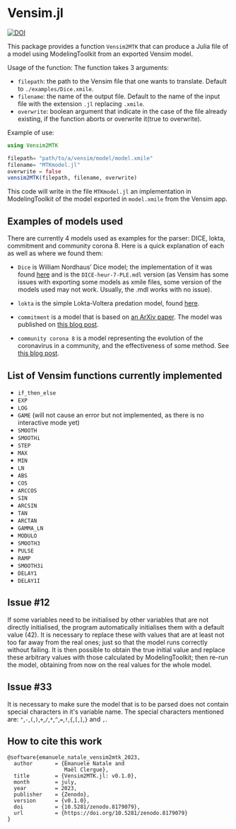# Vensim.jl 
[![DOI](https://zenodo.org/badge/662031882.svg)](https://zenodo.org/badge/latestdoi/662031882)

This package provides a function `Vensim2MTK` that can produce a Julia file of a model using ModelingToolkit from an exported Vensim model.

Usage of the function: 
The function takes 3 arguments:
- `filepath`: the path to the Vensim file that one wants to translate. Default to `./examples/Dice.xmile`.
- `filename`: the name of the output file. Default to the name of the input file with the extension `.jl` replacing `.xmile`.
- `overwrite`: boolean argument that indicate in the case of the file already existing, if the function aborts or overwrite it(true to overwrite).

Example of use:
```julia
using Vensim2MTK

filepath= "path/to/a/vensim/model/model.xmile"
filename= "MTKmodel.jl"
overwrite = false
vensim2MTK(filepath, filename, overwrite) 
```
This code will write in the file `MTKmodel.jl` an implementation in ModelingToolkit of the model exported in `model.xmile` from the Vensim app.


## Examples of models used

There are currently 4 models used as examples for the parser: 
DICE, lokta, commitment and community corona 8. Here is a quick explanation of each as well as where we found them: 

- `Dice` is William Nordhaus’ Dice model; the implementation of it was found [here](https://metasd.com/2010/06/dice/) and is the `DICE-heur-7-PLE.mdl` version (as Vensim has some issues with exporting some models as xmile files, some version of the models used may not work. Usually, the .mdl works with no issue).

- `lokta` is the simple Lokta-Voltera predation model, found [here](http://www.shodor.org/refdesk/BioPortal/model/VSpredatorPrey?level=advanced).

- `commitment` is a model that is based on [an ArXiv paper](https://doi.org/10.48550/arXiv.1209.3546). The model was published on [this blog post](https://metasd.com/2012/09/encouraging-moderation/).

- `community corona 8` is a model representing the evolution of the coronavirus in a community, and the effectiveness of some method. See [this blog post](https://metasd.com/2020/03/community-coronavirus-model-bozeman/).


## List of Vensim functions currently implemented

- `if_then_else`
- `EXP` 
- `LOG`
- `GAME` (will not cause an error but not implemented, as there is no interactive mode yet)
- `SMOOTH`
- `SMOOTHi`
- `STEP`
- `MAX`
- `MIN`
- `LN`
- `ABS`
- `COS`
- `ARCCOS`
- `SIN`
- `ARCSIN`
- `TAN`
- `ARCTAN`
- `GAMMA_LN`
- `MODULO`
- `SMOOTH3`
- `PULSE`
- `RAMP`
- `SMOOTH3i`
- `DELAY1`
- `DELAY1I`


## Issue #12 

If some variables need to be initialised by other variables that are not directly initialised, the program automatically initialises them with a default value (42). It is necessary to replace these with values that are at least not too far away from the real ones; just so that the model runs correctly without failing. It is then possible to obtain the true initial value and replace these arbitrary values with those calculated by ModelingToolkit; then re-run the model, obtaining from now on the real values for the whole model. 

## Issue #33 
It is necessary to make sure the model that is to be parsed does not contain special characters in it's variable name. The special characters mentioned are: 
`"`,`-`,`(`,`)`,`+`,`/`,`*`,`^`,`=`,`!`,`{`,`[`,`]`,`}` and `,`. 

## How to cite this work 
```
@software{emanuele_natale_vensim2mtk_2023,
  author       = {Emanuele Natale and
                  Maël Clergue},
  title        = {Vensim2MTK.jl: v0.1.0},
  month        = july,
  year         = 2023,
  publisher    = {Zenodo},
  version      = {v0.1.0},
  doi          = {10.5281/zenodo.8179079},
  url          = {https://doi.org/10.5281/zenodo.8179079}
}
```
